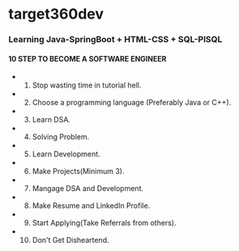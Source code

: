 # target360dev
### Learning Java-SpringBoot + HTML-CSS + SQL-PlSQL


#### 10 STEP TO BECOME A SOFTWARE ENGINEER
- 1. Stop wasting time in tutorial hell.
- 2. Choose a programming language (Preferably Java or C++).
- 3. Learn DSA.
- 4. Solving Problem.
- 5. Learn Development.
- 6. Make Projects(Minimum 3).
- 7. Mangage DSA and Development.
- 8. Make Resume and LinkedIn Profile.
- 9. Start Applying(Take Referrals from others).
- 10. Don't Get Disheartend.